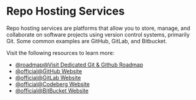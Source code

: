 # Repo Hosting Services

Repo hosting services are platforms that allow you to store, manage, and collaborate on software projects using version control systems, primarily Git. Some common examples are GitHub, GitLab, and Bitbucket.

Visit the following resources to learn more:

- [@roadmap@Visit Dedicated Git & Github Roadmap](https://roadmap.sh/git-github)
- [@official@GitHub Website](https://github.com)
- [@official@GitLab Website](https://about.gitlab.com)
- [@official@Codeberg Website](https://codeberg.org/)
- [@official@BitBucket Website](https://bitbucket.com)
